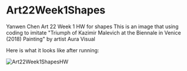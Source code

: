 # Art22Week1Shapes
Yanwen Chen Art 22 Week 1 HW for shapes
This is an image that using coding to imitate "Triumph of Kazimir Malevich at the Biennale in Venice (2018) Painting" by artist Aura Visual

Here is what it looks like after running:


![Art22Week1ShapesHW](https://user-images.githubusercontent.com/91364746/161347935-2270946b-5e31-49b6-8c88-e98270d84b0d.png)
